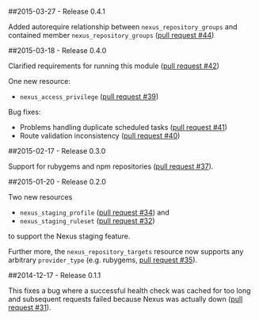 ##2015-03-27 - Release 0.4.1

Added autorequire relationship between `nexus_repository_groups` and contained member `nexus_repository_groups` ([pull request #44](https://bitbucket.org/atlassian/puppet-module-nexus_rest/pull-request/44))

##2015-03-18 - Release 0.4.0

Clarified requirements for running this module ([pull request #42](https://bitbucket.org/atlassian/puppet-module-nexus_rest/pull-request/42))

One new resource:

* `nexus_access_privilege` ([pull request #39](https://bitbucket.org/atlassian/puppet-module-nexus_rest/pull-request/39))

Bug fixes:

* Problems handling duplicate scheduled tasks ([pull request #41](https://bitbucket.org/atlassian/puppet-module-nexus_rest/pull-request/41))
* Route validation inconsistency ([pull request #40](https://bitbucket.org/atlassian/puppet-module-nexus_rest/pull-request/40))

##2015-02-17 - Release 0.3.0

Support for rubygems and npm repositories ([pull request #37](https://bitbucket.org/atlassian/puppet-module-nexus_rest/pull-request/37)).

##2015-01-20 - Release 0.2.0

Two new resources

* `nexus_staging_profile` ([pull request #34](https://bitbucket.org/atlassian/puppet-module-nexus_rest/pull-request/34)) and
* `nexus_staging_ruleset` ([pull request #32](https://bitbucket.org/atlassian/puppet-module-nexus_rest/pull-request/32))

to support the Nexus staging feature.

Further more, the `nexus_repository_targets` resource now supports any arbitrary `provider_type` (e.g. rubygems,
[pull request #35](https://bitbucket.org/atlassian/puppet-module-nexus_rest/pull-request/35)).

##2014-12-17 - Release 0.1.1

This fixes a bug where a successful health check was cached for too long and subsequent requests failed because Nexus 
was actually down ([pull request #31](https://bitbucket.org/atlassian/puppet-module-nexus_rest/pull-request/31)).
